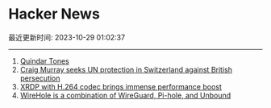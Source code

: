 # Hacker News

最近更新时间: 2023-10-29 01:02:37

--- 
1. [Quindar Tones](https://en.wikipedia.org/wiki/Quindar_tones) 
2. [Craig Murray seeks UN protection in Switzerland against British persecution](https://www.wsws.org/en/articles/2023/10/27/taez-o27.html) 
3. [XRDP with H.264 codec brings immense performance boost](https://old.reddit.com/r/linux/comments/17het7f/xrdp_with_h264_codec_brings_immense_performance/) 
4. [WireHole is a combination of WireGuard, Pi-hole, and Unbound](https://github.com/IAmStoxe/wirehole) 
